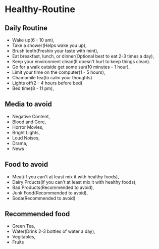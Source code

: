 # Healthy-Routine
## Daily Routine

- Wake up(6 - 10 am),
- Take a shower(Helps wake you up),
- Brush teeth(Freshin your taste with mint),
- Eat breakfast, lunch, or dinner(Optional best to eat 2-3 times a day),
- Keep your environment clean(It doesn't hurt to keep things clean).
- Go for a walk outside get some sun(10 minutes - 1 hour),
- Limit your time on the computer(1 - 5 hours),
- Chamomile tea(to calm your thoughts)
- Lights off(2 - 4 hours before bed)
- Bed time(8 - 11 pm),

## Media to avoid

- Negative Content,
- Blood and Gore,
- Horror Movies,
- Bright Lights,
- Loud Noises,
- Drama,
- News

## Food to avoid

- Meat(if you can't at least mix it with healthy foods),
- Dairy Prducts(if you can't at least mix it with healthy foods),
- Bad Products(Recommended to avoid),
- Junk Food(Recommended to avoid),
- Soda(Recommended to avoid)

## Recommended food

- Green Tea,
- Water(Drink 2-3 bottles of water a day),
- Vegitables,
- Fruits
